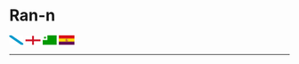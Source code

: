 # Ran-n

[<img src="media/bandeiras/gz-0.svg" width="25" alt="galego" title="Galego">](doc/readme_idiomas/readme_gz.md#Índice)
[<img src="media/bandeiras/en-0.svg" width="27" alt="english" title="English">](doc/readme_idiomas/readme_en.md#Index)
[<img src="media/bandeiras/eo-0.svg" width="25" alt="esperanto" title="Esperanto">](doc/readme_idiomas/readme_eo.md#Indekso)
[<img src="media/bandeiras/cas-0.svg" width="28" alt="castellano" title="Castellano">](doc/readme_idiomas/readme_cas.md#Índice)

---

<!---
## Orixinal
- 👋 Hi, I’m @Ran-n
- 👀 I’m interested in ...
- 🌱 I’m currently learning ...
- 💞️ I’m looking to collaborate on ...
- 📫 How to reach me ...

Ran-n/Ran-n is a ✨ special ✨ repository because its `README.md` (this file) appears on your GitHub profile.
You can click the Preview link to take a look at your changes.
--->

